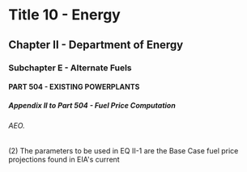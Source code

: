 
# Title 10 - Energy
## Chapter II - Department of Energy
### Subchapter E - Alternate Fuels
#### PART 504 - EXISTING POWERPLANTS
##### Appendix II to Part 504 - Fuel Price Computation
###### AEO.

(2) The parameters to be used in EQ II-1 are the Base Case fuel price projections found in EIA's current
